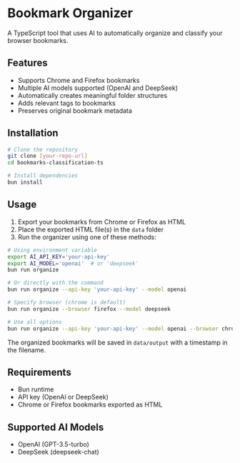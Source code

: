 # Bookmark Organizer

A TypeScript tool that uses AI to automatically organize and classify your browser bookmarks.

## Features

- Supports Chrome and Firefox bookmarks
- Multiple AI models supported (OpenAI and DeepSeek)
- Automatically creates meaningful folder structures
- Adds relevant tags to bookmarks
- Preserves original bookmark metadata

## Installation

```bash
# Clone the repository
git clone [your-repo-url]
cd bookmarks-classification-ts

# Install dependencies
bun install
```

## Usage

1. Export your bookmarks from Chrome or Firefox as HTML
2. Place the exported HTML file(s) in the `data` folder
3. Run the organizer using one of these methods:

```bash
# Using environment variable
export AI_API_KEY='your-api-key'
export AI_MODEL='openai'  # or 'deepseek'
bun run organize

# Or directly with the command
bun run organize --api-key 'your-api-key' --model openai

# Specify browser (chrome is default)
bun run organize --browser firefox --model deepseek

# Use all options
bun run organize --api-key 'your-api-key' --model openai --browser chrome
```

The organized bookmarks will be saved in `data/output` with a timestamp in the filename.

## Requirements

- Bun runtime
- API key (OpenAI or DeepSeek)
- Chrome or Firefox bookmarks exported as HTML

## Supported AI Models

- OpenAI (GPT-3.5-turbo)
- DeepSeek (deepseek-chat)
